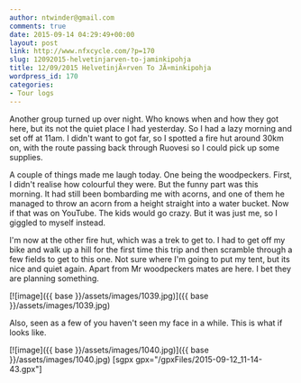 ```yaml
---
author: ntwinder@gmail.com
comments: true
date: 2015-09-14 04:29:49+00:00
layout: post
link: http://www.nfxcycle.com/?p=170
slug: 12092015-helvetinjarven-to-jaminkipohja
title: 12/09/2015 HelvetinjÃ¤rven To JÃ¤minkipohja
wordpress_id: 170
categories:
- Tour logs
---
```


Another group turned up over night. Who knows when and how they got here, but its not the quiet place I had yesterday. So I had a lazy morning and set off at 11am. 
I didn't want to got far, so I spotted a fire hut around 30km on, with the route passing back through Ruovesi so I could pick up some supplies. 

A couple of things made me laugh today. One being the woodpeckers. First, I didn't realise how colourful they were. But the funny part was this morning. It had still been bombarding me with acorns, and one of them he managed to throw an acorn from a height straight into a water bucket. Now if that was on YouTube. The kids would go crazy. But it was just me, so I giggled to myself instead. 

I'm now at the other fire hut, which was a trek to get to. I had to get off my bike and walk up a hill for the first time this trip and then scramble through a few fields to get to this one. Not sure where I'm going to put my tent, but its nice and quiet again. Apart from Mr woodpeckers mates are here. I bet they are planning something. 


[![image]({{ base }}/assets/images/1039.jpg)]({{ base }}/assets/images/1039.jpg)



Also, seen as a few of you haven't seen my face in a while. This is what if looks like. 


[![image]({{ base }}/assets/images/1040.jpg)]({{ base }}/assets/images/1040.jpg)
[sgpx gpx="/gpxFiles/2015-09-12_11-14-43.gpx"]
